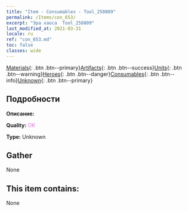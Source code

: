 ```yaml
---
title: "Item - Consumables - Tool_250809"
permalink: /Items/con_653/
excerpt: "Эра хаоса  Tool_250809"
last_modified_at: 2021-03-31
locale: ru
ref: "con_653.md"
toc: false
classes: wide
---
```

 [Materials](/ru/Items/){: .btn .btn--primary}[Artifacts](/ru/Items/Artifacts/){: .btn .btn--success}[Units](/ru/Items/Units/){: .btn .btn--warning}[Heroes](/ru/Items/Heroes/){: .btn .btn--danger}[Consumables](/ru/Items/Consumables/){: .btn .btn--info}[Unknown](/ru/Items/Unknown/){: .btn .btn--primary}

## Подробности
 **Описание:** 

 **Quality:** <span style="color: #DA70D6">OK</span>

 **Type:** Unknown

## Gather

  None

## This item contains:

  None

